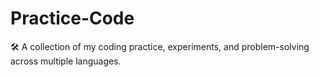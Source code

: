 # Practice-Code
🛠️ A collection of my coding practice, experiments, and problem-solving across multiple languages.
